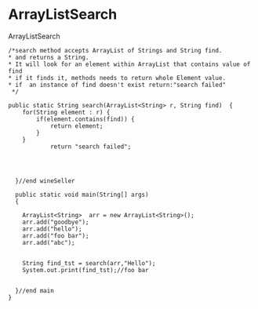 # ArrayListSearch
ArrayListSearch

	/*search method accepts ArrayList of Strings and String find. 
    * and returns a String.
    * It will look for an element within ArrayList that contains value of find
    * if it finds it, methods needs to return whole Element value.
    * if  an instance of find doesn't exist return:"search failed"
	 */
	 
	public static String search(ArrayList<String> r, String find)  {
	    for(String element : r) {
	    	if(element.contains(find)) {
	    		return element;
	    	} 
	    }
	    		return "search failed";
	    	
	 
	   
	   
	  }//end wineSeller
	  
	  public static void main(String[] args)
	  {
	    
	    ArrayList<String>  arr = new ArrayList<String>();
	    arr.add("goodbye");
	    arr.add("hello");
	    arr.add("foo bar");
	    arr.add("abc");
	    
	  
	    String find_tst = search(arr,"Hello");
	    System.out.print(find_tst);//foo bar
	   
	    
	  }//end main
	}
